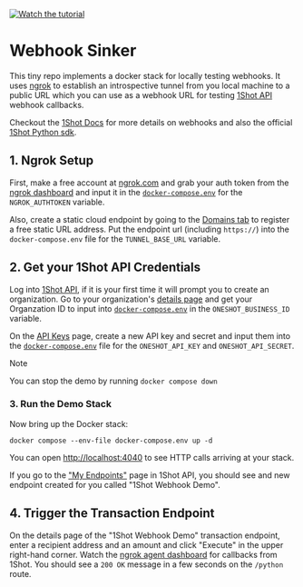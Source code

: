 
[![Watch the tutorial](https://img.youtube.com/vi/UYWcTV2FwVo/maxresdefault.jpg)](https://youtu.be/UYWcTV2FwVo)

# Webhook Sinker

This tiny repo implements a docker stack for locally testing webhooks. It uses [ngrok](https://ngrok.com) to establish an introspective
tunnel from you local machine to a public URL which you can use as a webhook URL for testing [1Shot API](https://1shotapi.com) webhook callbacks. 

Checkout the [1Shot Docs](https://docs.1shotapi.com/transactions.html#webhooks) for more details on webhooks and also the official [1Shot Python sdk](https://pypi.org/project/uxly-1shot-client/).

## 1. Ngrok Setup

First, make a free account at [ngrok.com](https://ngrok.com) and grab your auth token from the [ngrok dashboard](https://dashboard.ngrok.com/endpoints) and input it in the [`docker-compose.env`](./docker-compose.env) for the `NGROK_AUTHTOKEN` variable.

Also, create a static cloud endpoint by going to the [Domains tab](https://dashboard.ngrok.com/domains) to register a free static URL address. 
Put the endpoint url (including `https://`) into the `docker-compose.env` file for the `TUNNEL_BASE_URL` variable.

## 2. Get your 1Shot API Credentials 

Log into [1Shot API](https://app.1shotapi.com), if it is your first time it will prompt you to create an organization. Go to your organization's [details page](https://app.1shotapi.com/organizations) and get your Organzation ID to input into [`docker-compose.env`](/docker-compose.env) in the `ONESHOT_BUSINESS_ID` variable.

On the [API Keys](https://app.1shotapi.com/api-keys) page, create a new API key and secret and input them into the [`docker-compose.env`](/docker-compose.env) file for the `ONESHOT_API_KEY` and `ONESHOT_API_SECRET`. 

> [!NOTE] 
> You can stop the demo by running `docker compose down`

### 3. Run the Demo Stack

Now bring up the Docker stack:

```
docker compose --env-file docker-compose.env up -d
```

You can open [http://localhost:4040](http://localhost:4040) to see HTTP calls arriving at your stack. 

If you go to the ["My Endpoints"](https://app.1shotapi.com/endpoints) page in 1Shot API, you should see and new endpoint created for you called "1Shot Webhook Demo". 

## 4. Trigger the Transaction Endpoint

On the details page of the "1Shot Webhook Demo" transaction endpoint, enter a recipient address and an amount and click "Execute" in the upper right-hand corner. Watch the [ngrok agent dashboard](http://localhost:4040) for callbacks from 1Shot. You should see a `200 OK` message in a few seconds on the `/python` route. 
